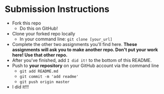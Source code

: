 # Submission Instructions

* Fork this repo
  - Do this on GitHub!
* Clone your forked repo locally
  - In your command line: `git clone [your_url]`
* Complete the other two assignments you'll find here. **These assignments will ask you to make another repo. Don't put your work here! Use that other repo.**
* After you've finished, add `I did it!` to the bottom of this README.
* Push to **your repository** on your GitHub account via the command line
  - `git add README.md`
  - `git commit -m 'add readme'`
  - `git push origin master`
* I did it!!!
